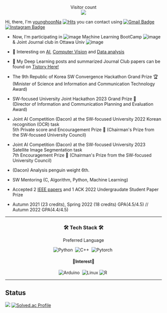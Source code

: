 <!-- ![waving](https://capsule-render.vercel.app/api?type=waving&height=250&text=🐤🐥🐣&fontAlign=80&fontAlignY=30&desc=%20%20%20%20%20Hi,%20there👋👋%20Welcome%20to%20My%20Space&color=gradient) -->
<!-- a Repulic of korea  -->
<!-- :school: I'm currently studying at a university in Chuncheon. -->
<!-- - 💬 If Give me Question [Click](https://github.com/younghoonNa/younghoonNa/issues) -->
<!-- - :octocat: SEE More [Git Statuts](https://github.com/younghoonNa/younghoonNa/blob/main/GithubStats.md) -->

<p align="center"> 
  Visitor count<br>
  <img src="https://profile-counter.glitch.me/younghoonNa/count.svg" />
</p>

Hi, there, I'm [younghoonNa](https://github.com/younghoonNa?tab=repositories) [![Hits](https://hits.seeyoufarm.com/api/count/incr/badge.svg?url=https%3A%2F%2Fgithub.com%2FyounghoonNa&count_bg=%231EE3E9&title_bg=%23000000&icon=github.svg&icon_color=%23FFFFFF&title=Hi%2C+There%21&edge_flat=false)](https://hits.seeyoufarm.com) you can contact using
[![Gmail Badge](https://img.shields.io/badge/Gmail-d14836?style=flat-square&logo=Gmail&logoColor=white&link=mailto:nayounghoon0223@gmail.com)](mailto:nayounghoon0223@gmail.com) [![Instagram Badge](https://img.shields.io/badge/-Instagram-dd2a7b?style=flat-square&logo=instagram&logoColor=white&link=https://www.instagram.com/187._.yh/)](https://www.instagram.com/187._.yh/) 
- Now, I'm participating in  ![image](https://github.com/younghoonNa/younghoonNa/assets/38518648/c42f8284-8744-49ea-a9a7-d2436475b63e) Machine Learning BootCamp ![image](https://github.com/younghoonNa/younghoonNa/assets/38518648/e4736d60-8ae9-490f-b72b-237bb1793661) & Joint Journal club in Ottawa Univ ![image](https://github.com/younghoonNa/younghoonNa/assets/38518648/df0175e2-fb28-44c6-91a8-dcc10d1459d8)

- 🌱 Interesting on [AI](), [Computer Vision]() and [Data analysis](https://github.com/younghoonNa/younghoonNa/blob/main/DACON.md) 
- 📖 My Deep Learning posts and summarized Journal Club papers can be found on [Tistory Here!](https://187cm.tistory.com)
- The 9th Republic of Korea SW Convergence Hackathon Grand Prize 🏆 <br>
  (Minister of Science and Information and Communication Technology Award)
- SW-focused University Joint Hackathon 2023 Grand Prize 🥇 <br>
  (Director of Information and Communication Planning and Evaluation Award)
- Joint AI Competition (Dacon) at the SW-focused University 2022 Korean recognition (OCR) task <br>
  5th Private score and Encouragement Prize 🥉 (Chairman's Prize from the SW-focused University Council)
- Joint AI Competition (Dacon) at the SW-focused University 2023 Satellite Image Segmentation task <br>
  7th Encouragement Prize 🥉 (Chairman's Prize from the SW-focused University Council)
- (Dacon) Analysis penguin weight 6th. 
- SW Mentoring (C, Algorithm, Python, Machine Learning)
- Accepted 2 [IEEE papers](https://ieeexplore.ieee.org/author/37089614000) and 1 ACK 2022 Undergraudate Student Paper Prize
- Autumn 2021 (23 credits), Spring 2022 (18 credits) GPA(4.5/4.5) // Autumn 2022 GPA(4.4/4.5)
---

<!--
# ⛷ 현재 진행중인 활동
- 트레이딩 봇 만들기 프로젝트 (2022.06 ~ 2022.12)
- AI Accelerator Computing LAB 논문 세미나

younghoonNa/younghoonNa is a ✨ special ✨ repository because its `README.md` (this file) appears on your GitHub profile.
You can click the Preview link to take a look at your changes.
--->


<h3 align="center">🛠 Tech Stack 🛠</h3>

<p align="center"> Preferred Language</p>

<div align="center" style="text-align:center">

  ![Python](https://img.shields.io/badge/python-3670A0?style=for-the-badge&logo=python&logoColor=white)</a>&nbsp;
  ![C++](https://img.shields.io/badge/C++-00599C?style=for-the-badge&logo=C%2B%2B&logoColor=white)</a>&nbsp;
  ![Pytorch](https://img.shields.io/badge/Pytorch-EE4C2C?style=for-the-badge&logo=Pytorch&logoColor=white)</a>&nbsp;
 <br>
  
</div>

<h4 align="center"> 👀Interest👀</h4>

<div align="center" style="text-align:center">
  
 ![Arduino](https://img.shields.io/badge/Arduino-00979D?style=for-the-badge&logo=Arduino&logoColor=white)</a>&nbsp;
 ![Linux](https://img.shields.io/badge/Linux-FCC624?style=for-the-badge&logo=Linux&logoColor=white)
 ![R](https://img.shields.io/badge/R-276DC3?style=for-the-badge&logo=R&logoColor=white)</a>&nbsp;
 <br>
 
</div>

<!-- 
<h4 align="center">📝I've used at least once📝</h4>

<div align="center" style="text-align:center">
  
 ![C](https://img.shields.io/badge/C-A8B9CC?style=for-the-badge&logo=C&logoColor=white)
 ![Java](https://img.shields.io/badge/Java-007396?style=for-the-badge&logo=Java&logoColor=white)
 ![Linux](https://img.shields.io/badge/Linux-FCC624?style=for-the-badge&logo=Linux&logoColor=white)
 ![Bitcoin](https://img.shields.io/badge/Bitcoin-F7931A?style=for-the-badge&logo=Bitcoin&logoColor=white)</a>&nbsp;
 ![Flutter](https://img.shields.io/badge/Flutter-02569B?style=for-the-badge&logo=Flutter&logoColor=white)
 ![Android Studio](https://img.shields.io/badge/AndroidStudio-3DDC84?style=for-the-badge&logo=AndroidStudio&logoColor=white)
 ![Jupyter NoteBook](https://img.shields.io/badge/Jupyter-F37626?style=for-the-badge&logo=Jupyter&logoColor=white)
 ![MySQL](https://img.shields.io/badge/MySQL-4479A1?style=for-the-badge&logo=MySQL&logoColor=white)
 ![CashsApp](https://img.shields.io/badge/Fiance-00C244?style=for-the-badge&logo=CashApp&logoColor=white)</a>&nbsp;
 <br>
 ![HTML](https://img.shields.io/badge/HTML-E34F26?style=for-the-badge&logo=HTML5&logoColor=white) 
 ![CSS](https://img.shields.io/badge/CSS-1572B6?style=for-the-badge&logo=HTML5&logoColor=white) 
 ![JS](https://img.shields.io/badge/JavaScript-F7DF1E?style=for-the-badge&logo=JSS&logoColor=white)


</div>
-->

---


## Status
![](https://github-profile-summary-cards.vercel.app/api/cards/profile-details?username=younghoonNa&theme=vue)
[![Solved.ac Profile](http://mazassumnida.wtf/api/v2/generate_badge?boj=yh07282828)](https://solved.ac/yh07282828/)

<!-- [![Anurag's GitHub stats](https://github-readme-stats.vercel.app/api?username=younghoonNa&show_icons=true&theme=vue)](https://github.com/younghoonNa/github-readme-stats) 
![](https://github-profile-summary-cards.vercel.app/api/cards/productive-time?username=younghoonNa&theme=vue) 

[그 외 깃허브 Status](https://github.com/younghoonNa/younghoonNa/blob/main/GithubStats.md)

## 경력 및 경험
[나영훈 지금까지 뭐하고 살았나](https://github.com/younghoonNa/younghoonNa/blob/main/git_resume.md)
-->
